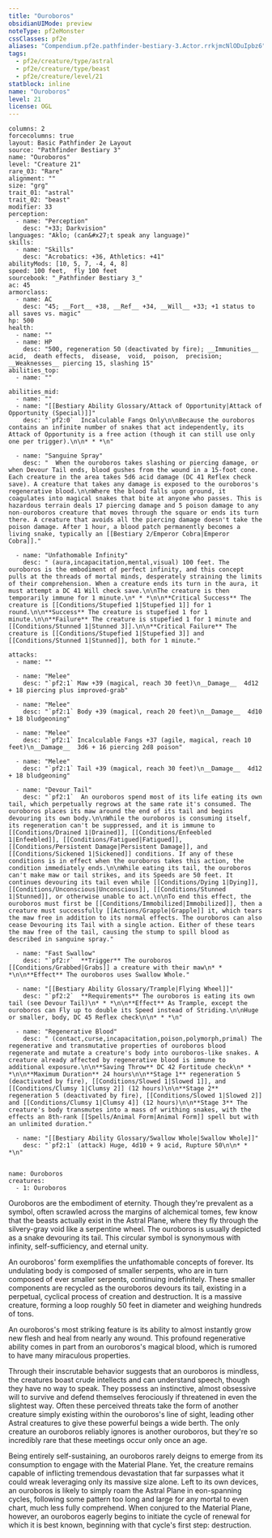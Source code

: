 ```yaml
---
title: "Ouroboros"
obsidianUIMode: preview
noteType: pf2eMonster
cssClasses: pf2e
aliases: "Compendium.pf2e.pathfinder-bestiary-3.Actor.rrkjmcNlODuIpbz6" 
tags:
  - pf2e/creature/type/astral
  - pf2e/creature/type/beast
  - pf2e/creature/level/21
statblock: inline
name: "Ouroboros"
level: 21
license: OGL
---
```


```statblock
columns: 2
forcecolumns: true
layout: Basic Pathfinder 2e Layout
source: "Pathfinder Bestiary 3"
name: "Ouroboros"
level: "Creature 21"
rare_03: "Rare"
alignment: ""
size: "grg"
trait_01: "astral"
trait_02: "beast"
modifier: 33
perception:
  - name: "Perception"
    desc: "+33; Darkvision"
languages: "Aklo; (can&#x27;t speak any language)"
skills:
  - name: "Skills"
    desc: "Acrobatics: +36, Athletics: +41"
abilityMods: [10, 5, 7, -4, 4, 8]
speed: 100 feet,  fly 100 feet
sourcebook: "_Pathfinder Bestiary 3_"
ac: 45
armorclass:
  - name: AC
    desc: "45; __Fort__ +38, __Ref__ +34, __Will__ +33; +1 status to all saves vs. magic"
hp: 500
health:
  - name: ""
  - name: HP
    desc: "500, regeneration 50 (deactivated by fire); __Immunities__  acid,  death effects,  disease,  void,  poison,  precision; __Weaknesses__ piercing 15, slashing 15"
abilities_top:
  - name: ""

abilities_mid:
  - name: ""
  - name: "[[Bestiary Ability Glossary/Attack of Opportunity|Attack of Opportunity (Special)]]"
    desc: "`pf2:0`  Incalculable Fangs Only\n\nBecause the ouroboros contains an infinite number of snakes that act independently, its Attack of Opportunity is a free action (though it can still use only one per trigger).\n\n* * *\n"

  - name: "Sanguine Spray"
    desc: "  When the ouroboros takes slashing or piercing damage, or when Devour Tail ends, blood gushes from the wound in a 15-foot cone. Each creature in the area takes 5d6 acid damage (DC 41 Reflex check save). A creature that takes any damage is exposed to the ouroboros's regenerative blood.\n\nWhere the blood falls upon ground, it coagulates into magical snakes that bite at anyone who passes. This is hazardous terrain deals 17 piercing damage and 5 poison damage to any non-ouroboros creature that moves through the square or ends its turn there. A creature that avoids all the piercing damage doesn't take the poison damage. After 1 hour, a blood patch permanently becomes a living snake, typically an [[Bestiary 2/Emperor Cobra|Emperor Cobra]]."

  - name: "Unfathomable Infinity"
    desc: " (aura,incapacitation,mental,visual) 100 feet. The ouroboros is the embodiment of perfect infinity, and this concept pulls at the threads of mortal minds, desperately straining the limits of their comprehension. When a creature ends its turn in the aura, it must attempt a DC 41 Will check save.\n\nThe creature is then temporarily immune for 1 minute.\n* * *\n\n**Critical Success** The creature is [[Conditions/Stupefied 1|Stupefied 1]] for 1 round.\n\n**Success** The creature is stupefied 1 for 1 minute.\n\n**Failure** The creature is stupefied 1 for 1 minute and [[Conditions/Stunned 1|Stunned 3]].\n\n**Critical Failure** The creature is [[Conditions/Stupefied 1|Stupefied 3]] and [[Conditions/Stunned 1|Stunned]], both for 1 minute."

attacks:
  - name: ""

  - name: "Melee"
    desc: "`pf2:1` Maw +39 (magical, reach 30 feet)\n__Damage__  4d12 + 18 piercing plus improved-grab"

  - name: "Melee"
    desc: "`pf2:1` Body +39 (magical, reach 20 feet)\n__Damage__  4d10 + 18 bludgeoning"

  - name: "Melee"
    desc: "`pf2:1` Incalculable Fangs +37 (agile, magical, reach 10 feet)\n__Damage__  3d6 + 16 piercing 2d8 poison"

  - name: "Melee"
    desc: "`pf2:1` Tail +39 (magical, reach 30 feet)\n__Damage__  4d12 + 18 bludgeoning"

  - name: "Devour Tail"
    desc: "`pf2:1`  An ouroboros spend most of its life eating its own tail, which perpetually regrows at the same rate it's consumed. The ouroboros places its maw around the end of its tail and begins devouring its own body.\n\nWhile the ouroboros is consuming itself, its regeneration can't be suppressed, and it is immune to [[Conditions/Drained 1|Drained]], [[Conditions/Enfeebled 1|Enfeebled]], [[Conditions/Fatigued|Fatigued]], [[Conditions/Persistent Damage|Persistent Damage]], and [[Conditions/Sickened 1|Sickened]] conditions. If any of these conditions is in effect when the ouroboros takes this action, the condition immediately ends.\n\nWhile eating its tail, the ouroboros can't make maw or tail strikes, and its Speeds are 50 feet. It continues devouring its tail even while [[Conditions/Dying 1|Dying]], [[Conditions/Unconscious|Unconscious]], [[Conditions/Stunned 1|Stunned]], or otherwise unable to act.\n\nTo end this effect, the ouroboros must first be [[Conditions/Immobilized|Immobilized]], then a creature must successfully [[Actions/Grapple|Grapple]] it, which tears the maw free in addition to its normal effects. The ouroboros can also cease Devouring its Tail with a single action. Either of these tears the maw free of the tail, causing the stump to spill blood as described in sanguine spray."

  - name: "Fast Swallow"
    desc: "`pf2:r`  **Trigger** The ouroboros [[Conditions/Grabbed|Grabs]] a creature with their maw\n* * *\n\n**Effect** The ouroboros uses Swallow Whole."

  - name: "[[Bestiary Ability Glossary/Trample|Flying Wheel]]"
    desc: "`pf2:2`  **Requirements** The ouroboros is eating its own tail (see Devour Tail)\n* * *\n\n**Effect** As Trample, except the ouroboros can Fly up to double its Speed instead of Striding.\n\nHuge or smaller, body, DC 45 Reflex check\n\n* * *\n"

  - name: "Regenerative Blood"
    desc: " (contact,curse,incapacitation,poison,polymorph,primal) The regenerative and transmutative properties of ouroboros blood regenerate and mutate a creature's body into ouroboros-like snakes. A creature already affected by regenerative blood is immune to additional exposure.\n\n**Saving Throw** DC 42 Fortitude check\n* * *\n\n**Maximum Duration** 24 hours\n\n**Stage 1** regeneration 5 (deactivated by fire), [[Conditions/Slowed 1|Slowed 1]], and [[Conditions/Clumsy 1|Clumsy 2]] (12 hours)\n\n**Stage 2** regeneration 5 (deactivated by fire), [[Conditions/Slowed 1|Slowed 2]] and [[Conditions/Clumsy 1|Clumsy 4]] (12 hours)\n\n**Stage 3** The creature's body transmutes into a mass of writhing snakes, with the effects an 8th-rank [[Spells/Animal Form|Animal Form]] spell but with an unlimited duration."

  - name: "[[Bestiary Ability Glossary/Swallow Whole|Swallow Whole]]"
    desc: "`pf2:1` (attack) Huge, 4d10 + 9 acid, Rupture 50\n\n* * *\n"
 
```

```encounter-table
name: Ouroboros
creatures:
  - 1: Ouroboros
```



Ouroboros are the embodiment of eternity. Though they're prevalent as a symbol, often scrawled across the margins of alchemical tomes, few know that the beasts actually exist in the Astral Plane, where they fly through the silvery-gray void like a serpentine wheel. The ouroboros is usually depicted as a snake devouring its tail. This circular symbol is synonymous with infinity, self-sufficiency, and eternal unity.

An ouroboros' form exemplifies the unfathomable concepts of forever. Its undulating body is composed of smaller serpents, who are in turn composed of ever smaller serpents, continuing indefinitely. These smaller components are recycled as the ouroboros devours its tail, existing in a perpetual, cyclical process of creation and destruction. It is a massive creature, forming a loop roughly 50 feet in diameter and weighing hundreds of tons.

An ouroboros's most striking feature is its ability to almost instantly grow new flesh and heal from nearly any wound. This profound regenerative ability comes in part from an ouroboros's magical blood, which is rumored to have many miraculous properties.

Through their inscrutable behavior suggests that an ouroboros is mindless, the creatures boast crude intellects and can understand speech, though they have no way to speak. They possess an instinctive, almost obsessive will to survive and defend themselves ferociously if threatened in even the slightest way. Often these perceived threats take the form of another creature simply existing within the ouroboros's line of sight, leading other Astral creatures to give these powerful beings a wide berth. The only creature an ouroboros reliably ignores is another ouroboros, but they're so incredibly rare that these meetings occur only once an age.

Being entirely self-sustaining, an ouroboros rarely deigns to emerge from its consumption to engage with the Material Plane. Yet, the creature remains capable of inflicting tremendous devastation that far surpasses what it could wreak leveraging only its massive size alone. Left to its own devices, an ouroboros is likely to simply roam the Astral Plane in eon-spanning cycles, following some pattern too long and large for any mortal to even chart, much less fully comprehend. When conjured to the Material Plane, however, an ouroboros eagerly begins to initiate the cycle of renewal for which it is best known, beginning with that cycle's first step: destruction.
